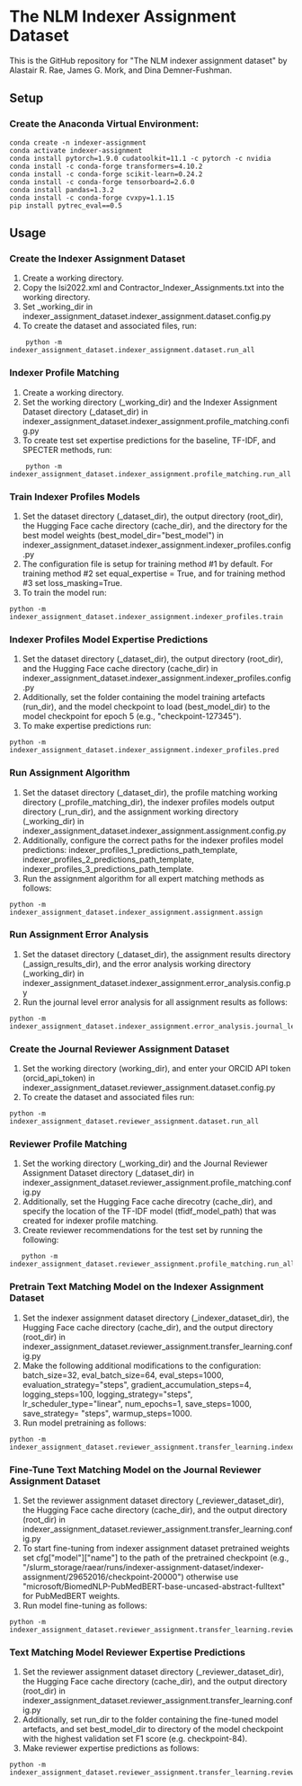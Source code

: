 # The NLM Indexer Assignment Dataset

This is the GitHub repository for "The NLM indexer assignment dataset" by Alastair R. Rae, James G. Mork, and Dina Demner-Fushman.

## Setup

### Create the Anaconda Virtual Environment:

```
conda create -n indexer-assignment
conda activate indexer-assignment
conda install pytorch=1.9.0 cudatoolkit=11.1 -c pytorch -c nvidia
conda install -c conda-forge transformers=4.10.2
conda install -c conda-forge scikit-learn=0.24.2
conda install -c conda-forge tensorboard=2.6.0
conda install pandas=1.3.2
conda install -c conda-forge cvxpy=1.1.15
pip install pytrec_eval==0.5
```

## Usage

### Create the Indexer Assignment Dataset

1. Create a working directory.
2. Copy the lsi2022.xml and Contractor_Indexer_Assignments.txt into the working directory.
3. Set _working_dir in indexer_assignment_dataset.indexer_assignment.dataset.config.py
4. To create the dataset and associated files, run:
```
    python -m indexer_assignment_dataset.indexer_assignment.dataset.run_all
```

### Indexer Profile Matching

1. Create a working directory.
2. Set the working directory (_working_dir) and the Indexer Assignment Dataset directory (_dataset_dir) in indexer_assignment_dataset.indexer_assignment.profile_matching.config.py
4. To create test set expertise predictions for the baseline, TF-IDF, and SPECTER methods, run:
```
    python -m indexer_assignment_dataset.indexer_assignment.profile_matching.run_all
```

### Train Indexer Profiles Models

1. Set the dataset directory (_dataset_dir), the output directory (root_dir), the Hugging Face cache directory (cache_dir), and the directory for the best model weights (best_model_dir="best_model") in indexer_assignment_dataset.indexer_assignment.indexer_profiles.config.py
2. The configuration file is setup for training method #1 by default. For training method #2 set equal_expertise = True, and for training method #3 set loss_masking=True.
3. To train the model run:
```
python -m indexer_assignment_dataset.indexer_assignment.indexer_profiles.train
```

### Indexer Profiles Model Expertise Predictions

1. Set the dataset directory (_dataset_dir), the output directory (root_dir), and the Hugging Face cache directory (cache_dir) in indexer_assignment_dataset.indexer_assignment.indexer_profiles.config.py
2. Additionally, set the folder containing the model training artefacts (run_dir), and the model checkpoint to load (best_model_dir) to the model checkpoint for epoch 5 (e.g., "checkpoint-127345").
3. To make expertise predictions run:
```
python -m indexer_assignment_dataset.indexer_assignment.indexer_profiles.pred
```

### Run Assignment Algorithm

1. Set the dataset directory (_dataset_dir), the profile matching working directory (_profile_matching_dir), the indexer profiles models output directory (_run_dir), and the assignment working directory (_working_dir) in indexer_assignment_dataset.indexer_assignment.assignment.config.py
2. Additionally, configure the correct paths for the indexer profiles model predictions: indexer_profiles_1_predictions_path_template, indexer_profiles_2_predictions_path_template, indexer_profiles_3_predictions_path_template.
3. Run the assignment algorithm for all expert matching methods as follows:
```
python -m indexer_assignment_dataset.indexer_assignment.assignment.assign
```

### Run Assignment Error Analysis
1. Set the dataset directory (_dataset_dir), the assignment results directory (_assign_results_dir), and the error analysis working directory (_working_dir) in indexer_assignment_dataset.indexer_assignment.error_analysis.config.py
2. Run the journal level error analysis for all assignment results as follows:
```
python -m indexer_assignment_dataset.indexer_assignment.error_analysis.journal_level_error_analysis
```

### Create the Journal Reviewer Assignment Dataset
1. Set the working directory (working_dir), and enter your ORCID API token (orcid_api_token) in indexer_assignment_dataset.reviewer_assignment.dataset.config.py
2. To create the dataset and associated files run:
```
python -m indexer_assignment_dataset.reviewer_assignment.dataset.run_all
```

### Reviewer Profile Matching
1. Set the working directory (_working_dir) and the Journal Reviewer Assignment Dataset directory (_dataset_dir) in indexer_assignment_dataset.reviewer_assignment.profile_matching.config.py
2. Additionally, set the Hugging Face cache direcotry (cache_dir), and specify the location of the TF-IDF model (tfidf_model_path) that was created for indexer profile matching.
3. Create reviewer recommendations for the test set by running the following:
```
   python -m indexer_assignment_dataset.reviewer_assignment.profile_matching.run_all
```

### Pretrain Text Matching Model on the Indexer Assignment Dataset
1. Set the indexer assignment dataset directory (_indexer_dataset_dir), the Hugging Face cache directory (cache_dir), and the output directory (root_dir) in indexer_assignment_dataset.reviewer_assignment.transfer_learning.config.py
2. Make the following additional modifications to the configuration: batch_size=32, eval_batch_size=64, eval_steps=1000, evaluation_strategy="steps", gradient_accumulation_steps=4, logging_steps=100, logging_strategy="steps", lr_scheduler_type="linear", num_epochs=1, save_steps=1000, save_strategy= "steps", warmup_steps=1000.
3. Run model pretraining as follows:
```
python -m indexer_assignment_dataset.reviewer_assignment.transfer_learning.indexer_assignment_train
```

### Fine-Tune Text Matching Model on the Journal Reviewer Assignment Dataset
1. Set the reviewer assignment dataset directory (_reviewer_dataset_dir), the Hugging Face cache directory (cache_dir), and the output directory (root_dir) in indexer_assignment_dataset.reviewer_assignment.transfer_learning.config.py
2. To start fine-tuning from indexer assignment dataset pretrained weights set cfg["model"]["name"] to the path of the pretrained checkpoint (e.g., "/slurm_storage/raear/runs/indexer-assignment-dataset/indexer-assignment/29652016/checkpoint-20000") otherwise use "microsoft/BiomedNLP-PubMedBERT-base-uncased-abstract-fulltext" for PubMedBERT weights.
3. Run model fine-tuning as follows:
```
python -m indexer_assignment_dataset.reviewer_assignment.transfer_learning.reviewer_assignment_train
```

### Text Matching Model Reviewer Expertise Predictions
1. Set the reviewer assignment dataset directory (_reviewer_dataset_dir), the Hugging Face cache directory (cache_dir), and the output directory (root_dir) in indexer_assignment_dataset.reviewer_assignment.transfer_learning.config.py
2. Additionally, set run_dir to the folder containing the fine-tuned model artefacts, and set best_model_dir to directory of the model checkpoint with the highest validation set F1 score (e.g. checkpoint-84).
3. Make reviewer expertise predictions as follows:
```
python -m indexer_assignment_dataset.reviewer_assignment.transfer_learning.reviewer_assignment_pred
```
